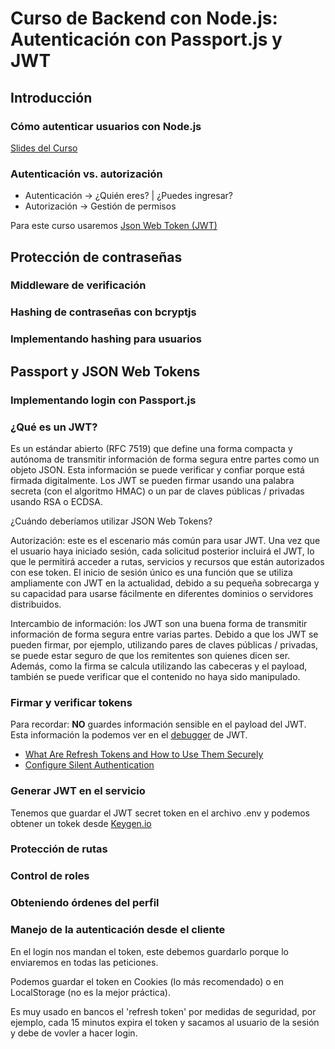# Curso de Backend con Node.js: Autenticación con Passport.js y JWT

## Introducción

### Cómo autenticar usuarios con Node.js

[Slides del Curso](https://static.platzi.com/media/public/uploads/slides-del-cuso-de-backend-con-node-js-autenticacion-con-passport-js-y-jwt_28d62bfe-085e-46c2-aae6-548cdebbdcba.pdf)

### Autenticación vs. autorización

- Autenticación -> ¿Quién eres? | ¿Puedes ingresar?
- Autorización -> Gestión de permisos

Para este curso usaremos [Json Web Token (JWT)](https://jwt.io/)

## Protección de contraseñas

### Middleware de verificación

### Hashing de contraseñas con bcryptjs

### Implementando hashing para usuarios

## Passport y JSON Web Tokens

### Implementando login con Passport.js

### ¿Qué es un JWT?

Es un estándar abierto (RFC 7519) que define una forma compacta y autónoma de transmitir información de forma segura entre partes como un objeto JSON. Esta información se puede verificar y confiar porque está firmada digitalmente. Los JWT se pueden firmar usando una palabra secreta (con el algoritmo HMAC) o un par de claves públicas / privadas usando RSA o ECDSA.

¿Cuándo deberíamos utilizar JSON Web Tokens?

Autorización: este es el escenario más común para usar JWT. Una vez que el usuario haya iniciado sesión, cada solicitud posterior incluirá el JWT, lo que le permitirá acceder a rutas, servicios y recursos que están autorizados con ese token. El inicio de sesión único es una función que se utiliza ampliamente con JWT en la actualidad, debido a su pequeña sobrecarga y su capacidad para usarse fácilmente en diferentes dominios o servidores distribuidos.

Intercambio de información: los JWT son una buena forma de transmitir información de forma segura entre varias partes. Debido a que los JWT se pueden firmar, por ejemplo, utilizando pares de claves públicas / privadas, se puede estar seguro de que los remitentes son quienes dicen ser. Además, como la firma se calcula utilizando las cabeceras y el payload, también se puede verificar que el contenido no haya sido manipulado.

### Firmar y verificar tokens

Para recordar: __NO__ guardes información sensible en el payload del JWT. Esta información la podemos ver en el [debugger](https://jwt.io/#debugger-io) de JWT.

- [What Are Refresh Tokens and How to Use Them Securely](https://auth0.com/blog/refresh-tokens-what-are-they-and-when-to-use-them/)
- [Configure Silent Authentication](https://auth0.com/docs/authenticate/login/configure-silent-authentication)

### Generar JWT en el servicio

Tenemos que guardar el JWT secret token en el archivo .env y podemos obtener un tokek desde [Keygen.io](https://keygen.io/)

### Protección de rutas

### Control de roles

### Obteniendo órdenes del perfil

### Manejo de la autenticación desde el cliente

En el login nos mandan el token, este debemos guardarlo porque lo enviaremos en todas las peticiones.

Podemos guardar el token en Cookies (lo más recomendado) o en LocalStorage (no es la mejor práctica).

Es muy usado en bancos el 'refresh token' por medidas de seguridad, por ejemplo, cada 15 minutos expira el token y sacamos al usuario de la sesión y debe de vovler a hacer login.
